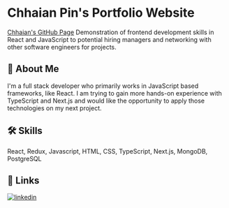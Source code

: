# Chhaian Pin's Portfolio Website

[Chhaian's GitHub Page](https://kb2shy.github.io/ChhaianPin-PortfolioWebsite/)
Demonstration of frontend development skills in React and JavaScript to potential hiring managers and networking with other software engineers for projects.

## 🚀 About Me

I'm a full stack developer who primarily works in JavaScript based frameworks, like React. I am trying to gain more hands-on experience with TypeScript and Next.js and would like the opportunity to apply those technologies on my next project.

## 🛠 Skills

React, Redux, Javascript, HTML, CSS, TypeScript, Next.js, MongoDB, PostgreSQL

## 🔗 Links

[![linkedin](https://img.shields.io/badge/linkedin-0A66C2?style=for-the-badge&logo=linkedin&logoColor=white)](https://www.linkedin.com/in/chhaianpin)

